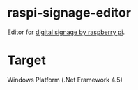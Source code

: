 # raspi-signage-editor

Editor for [digital signage by raspberry pi](https://github.com/koji88/raspi-signage).

# Target

 Windows Platform (.Net Framework 4.5)

